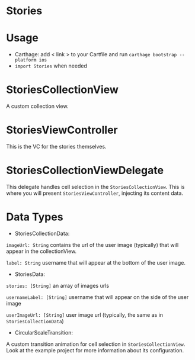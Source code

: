 # Stories
# Usage

* Carthage: add < link > to your Cartfile and run ```carthage bootstrap --platform ios```
* ```import Stories``` when needed

# StoriesCollectionView
A custom collection view.

# StoriesViewController
This is the VC for the stories themselves.

# StoriesCollectionViewDelegate
This delegate handles cell selection in the ```StoriesCollectionView```. This is where you will present ```StoriesViewController```, injecting its content data.

# Data Types

* StoriesCollectionData:

```imageUrl: String``` contains the url of the user image (typically) that will appear in the collectionView.

```label: String``` username that will appear at the bottom of the user image.

* StoriesData:

```stories: [String]``` an array of images urls

```usernameLabel: [String]``` username that will appear on the side of the user image

```userImageUrl: [String]``` user image url (typically, the same as in ```StoriesCollectionData```)

* CircularScaleTransition: 

A custom transition animation for cell selection in ```StoriesCollectionView```.
Look at the example project for more information about its configuration.
